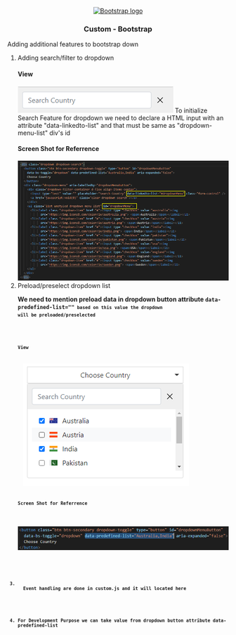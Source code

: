 <p align="center">
  <a href="https://getbootstrap.com/">
    <img src="https://getbootstrap.com/docs/5.0/assets/brand/bootstrap-logo-shadow.png" alt="Bootstrap logo" width="200" height="165">
  </a>
</p>

<h3 align="center">Custom - Bootstrap</h3>

<p>Adding additional features to bootstrap down</p>

<ol>
  <li>Adding search/filter to dropdown
  <h4>View</h4>
  <img src="https://github.com/chandar1119/dropdown/blob/master/assets/images/onlyfor-readme/sample-search.png">
  To initialize Search Feature for dropdown we need to declare a HTML input with an attribute "data-linkedto-list" and that must be same as "dropdown-menu-list" div's id
  <h4>Screen Shot for Referrence</h4>
  <img src="https://github.com/chandar1119/dropdown/blob/master/assets/images/onlyfor-readme/input-referrence.png">
  </li>

  <li>Preload/preselect dropdown list
  
  <b>We need to mention preload data in dropdown button attribute <code>data-predefined-list=""<code> based on this value the dropdown will be preloaded/preselected<b>
  <h4>View</h4>
  <img src="https://github.com/chandar1119/dropdown/blob/master/assets/images/onlyfor-readme/sample-dropdown.png">
  <h4>Screen Shot for Referrence</h4>
  <img src="https://github.com/chandar1119/dropdown/blob/master/assets/images/onlyfor-readme/sample-html-code.png">
  </li>

  <li>
  Event handling are done in custom.js and it will located here <a href="https://github.com/chandar1119/dropdown/blob/master/assets/js/custom.js" title="js"></a>
  </li>


  <li>For Development Purpose we can take value from dropdown button attribute <b>data-predefined-list</b>
</ol>

